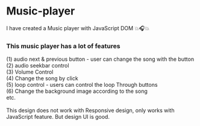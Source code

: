 # Music-player
I have created a Music player with JavaScript DOM 💥🎧💥

### This music player has a lot of features <br/>
(1) audio next & previous button - user can change the song with the button <br/>
(2) audio seekbar control <br/>
(3) Volume Control <br/>
(4) Change the song by click <br/>
(5) loop control -  users can control the loop Through buttons <br/>
(6) Change the background image according to the song <br/>
etc.
<br/>
<br/>
This design does not work with Responsive design, only works with JavaScript feature. But design UI is good.
